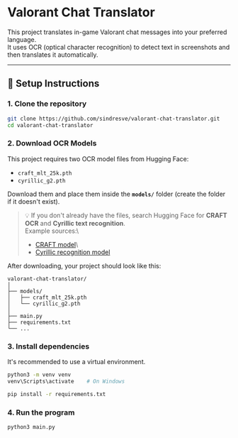 # Valorant Chat Translator

This project translates in-game Valorant chat messages into your
preferred language.\
It uses OCR (optical character recognition) to detect text in
screenshots and then translates it automatically.

------------------------------------------------------------------------

## 🚀 Setup Instructions

### 1. Clone the repository

``` bash
git clone https://github.com/sindresve/valorant-chat-translator.git
cd valorant-chat-translator
```

### 2. Download OCR Models

This project requires two OCR model files from Hugging Face:

-   `craft_mlt_25k.pth`
-   `cyrillic_g2.pth`

Download them and place them inside the **`models/`** folder (create the
folder if it doesn't exist).

> 💡 If you don't already have the files, search Hugging Face for
> **CRAFT OCR** and **Cyrillic text recognition**.\
> Example sources:\
> - [CRAFT model]([https://huggingface.co/zeusey/CRAFT-pytorch](https://huggingface.co/xiaoyao9184/easyocr/blob/master/craft_mlt_25k.pth))\
> - [Cyrillic recognition model]([https://huggingface.co/](https://huggingface.co/xiaoyao9184/easyocr/blob/master/cyrillic_g2.pth))

After downloading, your project should look like this:

    valorant-chat-translator/
    │
    ├── models/
    │   ├── craft_mlt_25k.pth
    │   └── cyrillic_g2.pth
    │
    ├── main.py
    ├── requirements.txt
    └── ...

### 3. Install dependencies

It's recommended to use a virtual environment.

``` bash
python3 -m venv venv
venv\Scripts\activate    # On Windows

pip install -r requirements.txt
```

### 4. Run the program

``` bash
python3 main.py
```
